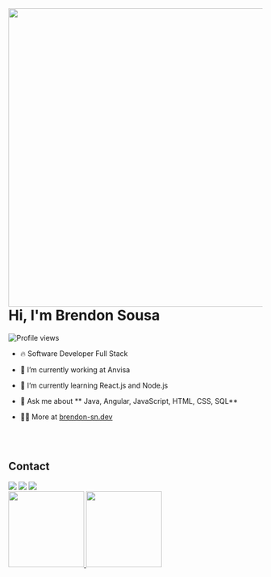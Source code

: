 <img align="right" height="590em" src="https://avatars.githubusercontent.com/u/62853184?v=4"/>
<h1 align="left">Hi, I'm Brendon Sousa</h1>
<p align="left"> <img src="https://komarev.com/ghpvc/?username=brendon-sn&color=blue" alt="Profile views" /> </p>

- 🔥 Software Developer Full Stack 

- 🔭 I’m currently working at Anvisa

- 🌱 I’m currently learning React.js and Node.js

- 💬 Ask me about ** Java, Angular, JavaScript, HTML, CSS, SQL**

- 👨‍💻 More at [brendon-sn.dev](https://brendon-sn.github.io/Links/)




<br><br>

## Contact

<div>
<a href="https://www.instagram.com/brendon_sn/" target="_blank"><img src="https://img.shields.io/badge/-Instagram-%23E4405F?style=for-the-badge&logo=instagram&logoColor=white" target="_blank"></a>
<a href = "mailto:sbrendon170@gmail.com"><img src="https://img.shields.io/badge/Gmail-D14836?style=for-the-badge&logo=gmail&logoColor=white" target="_blank"></a>
<a href="https://www.linkedin.com/in/brendon-sousa/" target="_blank"><img src="https://img.shields.io/badge/-LinkedIn-%230077B5?style=for-the-badge&logo=linkedin&logoColor=white" target="_blank"></a>   
</div>


<div>
<a href="https://github.com/brendon-sn">
<img height="150em" src="https://github-readme-stats.vercel.app/api?username=brendon-sn&show_icons=true&theme=github_dark&include_all_commits=true&count_private=false"/>
<img height="150em" src="https://github-readme-stats.vercel.app/api/top-langs/?username=brendon-sn&layout=compact&langs_count=8&theme=github_dark"/>
</div>


